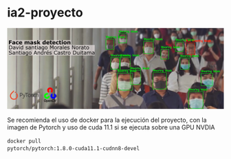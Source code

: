 # ia2-proyecto

![Banner](images/banner.png)

Se recomienda el uso de docker para la ejecución del proyecto, con la imagen de Pytorch y uso de cuda 11.1 si se ejecuta sobre una GPU NVDIA

<code>docker pull pytorch/pytorch:1.8.0-cuda11.1-cudnn8-devel</code>
